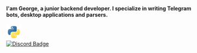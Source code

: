 #### I'am George, a junior backend developer. I specialize in writing Telegram bots, desktop applications and parsers.
<div>
  <img src="https://github.com/devicons/devicon/blob/master/icons/python/python-original.svg" title="Python" alt="Python" width="40" height="40"/>&nbsp;
<div/>
<div>
 <a href="https://discordapp.com/users/459228070671548418">
    <img src="https://img.shields.io/badge/Discord-%20-blue?logo=discord&logoColor=red?style=plastic" alt="Discord Badge"/>
  </a>
</div>
